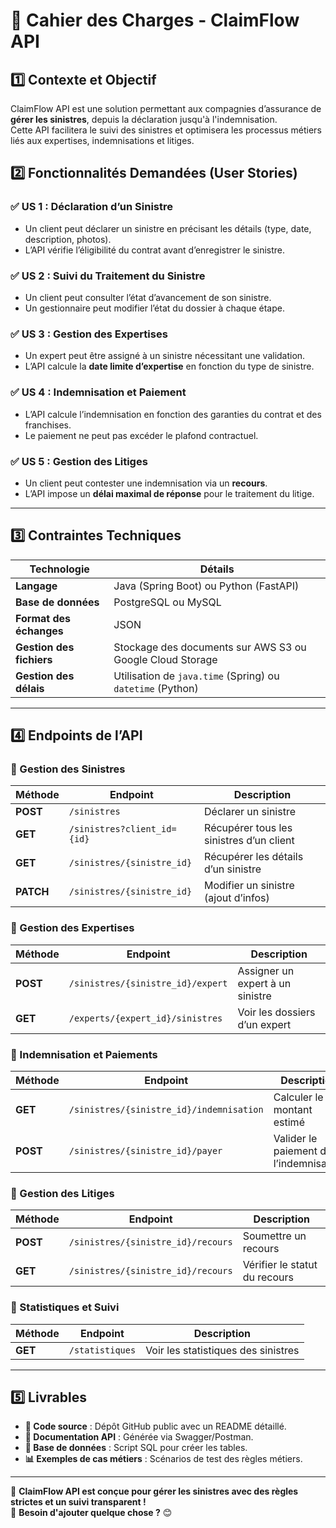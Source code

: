 # 📜 Cahier des Charges - ClaimFlow API

## 1️⃣ Contexte et Objectif  

ClaimFlow API est une solution permettant aux compagnies d’assurance de **gérer les sinistres**, depuis la déclaration jusqu'à l'indemnisation.  
Cette API facilitera le suivi des sinistres et optimisera les processus métiers liés aux expertises, indemnisations et litiges.  

## 2️⃣ Fonctionnalités Demandées (User Stories)  

### ✅ US 1 : Déclaration d’un Sinistre  
- Un client peut déclarer un sinistre en précisant les détails (type, date, description, photos).  
- L’API vérifie l’éligibilité du contrat avant d’enregistrer le sinistre.  

### ✅ US 2 : Suivi du Traitement du Sinistre  
- Un client peut consulter l’état d’avancement de son sinistre.  
- Un gestionnaire peut modifier l’état du dossier à chaque étape.  

### ✅ US 3 : Gestion des Expertises  
- Un expert peut être assigné à un sinistre nécessitant une validation.  
- L’API calcule la **date limite d’expertise** en fonction du type de sinistre.  

### ✅ US 4 : Indemnisation et Paiement  
- L’API calcule l’indemnisation en fonction des garanties du contrat et des franchises.  
- Le paiement ne peut pas excéder le plafond contractuel.  

### ✅ US 5 : Gestion des Litiges  
- Un client peut contester une indemnisation via un **recours**.  
- L’API impose un **délai maximal de réponse** pour le traitement du litige.  

---

## 3️⃣ Contraintes Techniques  

| Technologie      | Détails |
|-----------------|---------|
| **Langage**     | Java (Spring Boot) ou Python (FastAPI) |
| **Base de données** | PostgreSQL ou MySQL |
| **Format des échanges** | JSON |
| **Gestion des fichiers** | Stockage des documents sur AWS S3 ou Google Cloud Storage |
| **Gestion des délais** | Utilisation de `java.time` (Spring) ou `datetime` (Python) |

---

## 4️⃣ Endpoints de l’API  

### **📌 Gestion des Sinistres**  

| Méthode | Endpoint | Description |
|---------|---------|-------------|
| **POST** | `/sinistres` | Déclarer un sinistre |
| **GET** | `/sinistres?client_id={id}` | Récupérer tous les sinistres d’un client |
| **GET** | `/sinistres/{sinistre_id}` | Récupérer les détails d’un sinistre |
| **PATCH** | `/sinistres/{sinistre_id}` | Modifier un sinistre (ajout d’infos) |

### **📌 Gestion des Expertises**  

| Méthode | Endpoint | Description |
|---------|---------|-------------|
| **POST** | `/sinistres/{sinistre_id}/expert` | Assigner un expert à un sinistre |
| **GET** | `/experts/{expert_id}/sinistres` | Voir les dossiers d’un expert |

### **📌 Indemnisation et Paiements**  

| Méthode | Endpoint | Description |
|---------|---------|-------------|
| **GET** | `/sinistres/{sinistre_id}/indemnisation` | Calculer le montant estimé |
| **POST** | `/sinistres/{sinistre_id}/payer` | Valider le paiement de l’indemnisation |

### **📌 Gestion des Litiges**  

| Méthode | Endpoint | Description |
|---------|---------|-------------|
| **POST** | `/sinistres/{sinistre_id}/recours` | Soumettre un recours |
| **GET** | `/sinistres/{sinistre_id}/recours` | Vérifier le statut du recours |

### **📌 Statistiques et Suivi**  

| Méthode | Endpoint | Description |
|---------|---------|-------------|
| **GET** | `/statistiques` | Voir les statistiques des sinistres |

---

## 5️⃣ Livrables  

- **📌 Code source** : Dépôt GitHub public avec un README détaillé.  
- **📄 Documentation API** : Générée via Swagger/Postman.  
- **📂 Base de données** : Script SQL pour créer les tables.  
- **📊 Exemples de cas métiers** : Scénarios de test des règles métiers.  

---

🚀 **ClaimFlow API est conçue pour gérer les sinistres avec des règles strictes et un suivi transparent !**  
🎯 **Besoin d'ajouter quelque chose ?** 😊
